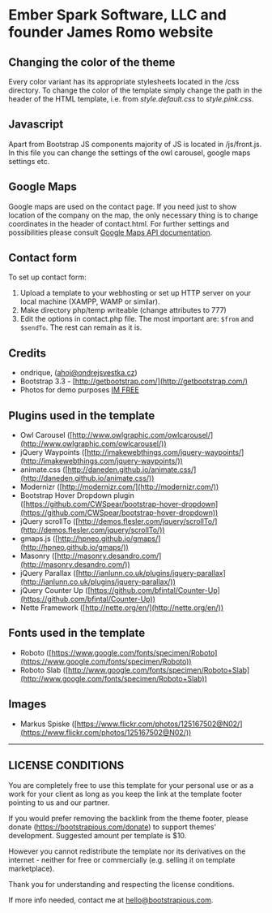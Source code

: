 # Ember Spark Software, LLC and founder James Romo website


## Changing the color of the theme

Every color variant has its appropriate stylesheets located in the /css directory. To change the color of the template simply change the path in the header of the HTML template, i.e. from *style.default.css* to *style.pink.css*.


## Javascript

Apart from Bootstrap JS components majority of JS is located in /js/front.js. In this file you can change the settings of the owl carousel, google maps settings etc. 

## Google Maps

Google maps are used on the contact page. If you need just to show location of the company on the map, the only necessary thing is to change coordinates in the header of contact.html. For further settings and possibilities please consult [Google Maps API documentation](https://developers.google.com/maps/documentation/javascript/).

## Contact form

To set up contact form:

1. Upload a template to your webhosting or set up HTTP server on your local machine (XAMPP, WAMP or similar).
2. Make directory php/temp writeable (change attributes to 777)
3. Edit the options in contact.php file. The most important are: `$from` and `$sendTo`. The rest can remain as it is.

## Credits
- ondrique, (ahoj@ondrejsvestka.cz)
- Bootstrap 3.3 - [http://getbootstrap.com/](http://getbootstrap.com/)
- Photos for demo purposes [IM FREE](http://www.imcreator.com/free)

## Plugins used in the template

- Owl Carousel ([http://www.owlgraphic.com/owlcarousel/](http://www.owlgraphic.com/owlcarousel/))
- jQuery Waypoints ([http://imakewebthings.com/jquery-waypoints/](http://imakewebthings.com/jquery-waypoints/))
- animate.css ([http://daneden.github.io/animate.css/](http://daneden.github.io/animate.css/))
- Modernizr ([http://modernizr.com/](http://modernizr.com/)) 
- Bootstrap Hover Dropdown plugin ([https://github.com/CWSpear/bootstrap-hover-dropdown](https://github.com/CWSpear/bootstrap-hover-dropdown))
- jQuery scrollTo ([http://demos.flesler.com/jquery/scrollTo/](http://demos.flesler.com/jquery/scrollTo/))
- gmaps.js ([http://hpneo.github.io/gmaps/](http://hpneo.github.io/gmaps/))
- Masonry ([http://masonry.desandro.com/](http://masonry.desandro.com/))
- jQuery Parallax ([http://ianlunn.co.uk/plugins/jquery-parallax](http://ianlunn.co.uk/plugins/jquery-parallax/))
- jQuery Counter Up ([https://github.com/bfintal/Counter-Up](https://github.com/bfintal/Counter-Up))
- Nette Framework ([http://nette.org/en/](http://nette.org/en/))


## Fonts used in the template

- Roboto ([https://www.google.com/fonts/specimen/Roboto](https://www.google.com/fonts/specimen/Roboto))
- Roboto Slab ([http://www.google.com/fonts/specimen/Roboto+Slab](http://www.google.com/fonts/specimen/Roboto+Slab))

## Images

- Markus Spiske ([https://www.flickr.com/photos/125167502@N02/](https://www.flickr.com/photos/125167502@N02/))

---------------------
 LICENSE CONDITIONS
---------------------

You are completely free to use this template for your personal use or as a work for your client as long as you keep the link at the template footer pointing to us and our partner. 

If you would prefer removing the backlink from the theme footer, please donate (https://bootstrapious.com/donate) to support themes' development. Suggested amount per template is $10.

However you cannot redistribute the template nor its derivatives on the internet - neither for free or commercially (e.g. selling it on template marketplace).

Thank you for understanding and respecting the license conditions.

If more info needed, contact me at hello@bootstrapious.com.
